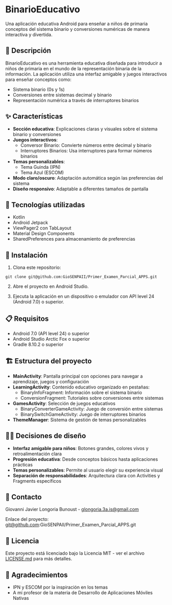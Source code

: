 # BinarioEducativo

Una aplicación educativa Android para enseñar a niños de primaria conceptos del sistema binario y conversiones numéricas de manera interactiva y divertida.

## 📱 Descripción

BinarioEducativo es una herramienta educativa diseñada para introducir a niños de primaria en el mundo de la representación binaria de la información. La aplicación utiliza una interfaz amigable y juegos interactivos para enseñar conceptos como:

- Sistema binario (0s y 1s)
- Conversiones entre sistemas decimal y binario
- Representación numérica a través de interruptores binarios

## ✨ Características

- **Sección educativa**: Explicaciones claras y visuales sobre el sistema binario y conversiones
- **Juegos interactivos**: 
  - Conversor Binario: Convierte números entre decimal y binario
  - Interruptores Binarios: Usa interruptores para formar números binarios
- **Temas personalizables**:
  - Tema Guinda (IPN)
  - Tema Azul (ESCOM)
- **Modo claro/oscuro**: Adaptación automática según las preferencias del sistema
- **Diseño responsivo**: Adaptable a diferentes tamaños de pantalla


## 🔧 Tecnologías utilizadas

- Kotlin
- Android Jetpack
- ViewPager2 con TabLayout
- Material Design Components
- SharedPreferences para almacenamiento de preferencias

## 🚀 Instalación

1. Clona este repositorio:
```
git clone git@github.com:GioSENPAII/Primer_Examen_Parcial_APPS.git
```

2. Abre el proyecto en Android Studio.

3. Ejecuta la aplicación en un dispositivo o emulador con API level 24 (Android 7.0) o superior.

## 📋 Requisitos

- Android 7.0 (API level 24) o superior
- Android Studio Arctic Fox o superior
- Gradle 8.10.2 o superior

## 🏗️ Estructura del proyecto

- **MainActivity**: Pantalla principal con opciones para navegar a aprendizaje, juegos y configuración
- **LearningActivity**: Contenido educativo organizado en pestañas:
  - BinaryInfoFragment: Información sobre el sistema binario
  - ConversionFragment: Tutoriales sobre conversiones entre sistemas
- **GamesActivity**: Selección de juegos educativos
  - BinaryConverterGameActivity: Juego de conversión entre sistemas
  - BinarySwitchGameActivity: Juego de interruptores binarios
- **ThemeManager**: Sistema de gestión de temas personalizables

## 👨‍💻 Decisiones de diseño

- **Interfaz amigable para niños**: Botones grandes, colores vivos y retroalimentación clara
- **Progresión educativa**: Desde conceptos básicos hasta aplicaciones prácticas
- **Temas personalizables**: Permite al usuario elegir su experiencia visual
- **Separación de responsabilidades**: Arquitectura clara con Activities y Fragments específicos

## 📝 Contacto

Giovanni Javier Longoria Bunoust - glongoria.3a.is@gmail.com

Enlace del proyecto: git@github.com:GioSENPAII/Primer_Examen_Parcial_APPS.git

## 📄 Licencia

Este proyecto está licenciado bajo la Licencia MIT - ver el archivo [LICENSE.md](LICENSE.md) para más detalles.

## 🙏 Agradecimientos

- IPN y ESCOM por la inspiración en los temas
- A mi profesor de la materia de Desarrollo de Aplicaciones Móviles Nativas
